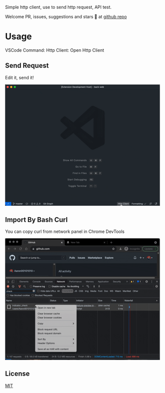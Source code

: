 Simple http client, use to send http request, API test. 

Welcome PR, issues, suggestions and stars 🤩 at [github repo](https://github.com/Aaron00101010/vscode-http-client )


# Usage

VSCode Command: Http Client: Open Http Client

## Send Request

Edit it, send it!

![send](./example/request.gif)

## Import By Bash Curl

You can copy curl from network panel in Chrome DevTools 

![curl](./example/curl.gif)

## License

[MIT](./LICENSE)